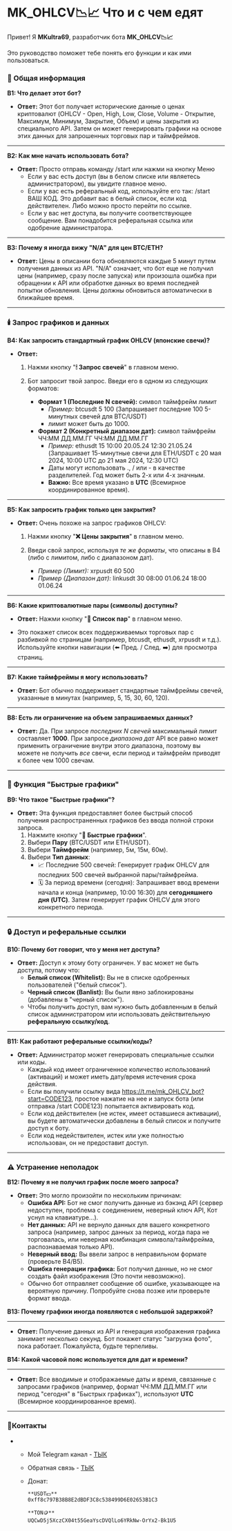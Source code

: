 # **MK_OHLCV📉📈 Что и с чем едят**

Привет! Я **MKultra69**, разработчик бота **MK_OHLCV📉📈**

Это руководство поможет тебе понять его функции и как ими пользоваться.

### **🚀 Общая информация**

**В1: Что делает этот бот?**

- **Ответ:** Этот бот получает исторические данные о ценах криптовалют (OHLCV -
Open, High, Low, Close, Volume - Открытие, Максимум, Минимум, Закрытие,
Объем) и цены закрытия из специального API. Затем он может генерировать
графики на основе этих данных для запрошенных торговых пар и
таймфреймов.

-------------------------------------------------------------------------------------

**В2: Как мне начать использовать бота?**

- **Ответ:** Просто отправь команду /start или нажми на кнопку Меню
    - Если у вас есть доступ (вы в белом списке или являетесь администратором), вы увидите главное меню.
    - Если у вас есть реферальный код, используйте его так: /start ВАШ КОД. Это добавит вас в белый список, если код действителен. 
    Либо можно просто перейти по ссылке.
    - Если у вас нет доступа, вы получите соответствующее сообщение. Вам понадобится реферальная ссылка или одобрение администратора.

-------------------------------------------------------------------------------------

**В3: Почему я иногда вижу "N/A" для цен BTC/ETH?**

- **Ответ:** Цены в описании бота обновляются каждые 5 минут путем получения данных
из API. 
"N/A" означает, что бот еще не получил цены (например, сразу
после запуска) или произошла ошибка при обращении к API или обработке
данных во время последней попытки обновления. Цены должны обновиться
автоматически в ближайшее время.

-------------------------------------------------------------------------------------

### **🕯️ Запрос графиков и данных**

**В4: Как запросить стандартный график OHLCV (японские свечи)?**

- **Ответ:**
    1. Нажми кнопку "**🕯 Запрос свечей**" в главном меню.
    
    1. Бот запросит твой запрос. Введи его в одном из следующих форматов:
        - **Формат 1 (Последние N свечей):**  символ таймфрейм лимит
            - *Пример:* btcusdt 5 100 (Запрашивает последние 100 5-минутных свечей для BTC/USDT)
            - лимит может быть до 1000.
        - **Формат 2 (Конкретный диапазон дат):** символ таймфрейм ЧЧ:ММ ДД.ММ.ГГ ЧЧ:ММ ДД.ММ.ГГ
            - *Пример:* ethusdt 15 10:00 20.05.24 12:30 21.05.24 (Запрашивает 15-минутные свечи для ETH/USDT с 20 мая 2024, 10:00 UTC до 21 мая 2024, 12:30 UTC)
            - Даты могут использовать ., / или - в качестве разделителей. Год может быть 2-х или 4-х значным.
            - **Важно:** Все время указано в **UTC** (Всемирное координированное время).

-------------------------------------------------------------------------------------

**В5: Как запросить график только цен закрытия?**

- **Ответ:** Очень похоже на запрос графиков OHLCV:
    1. Нажми кнопку "**❌ Цены закрытия**" в главном меню.
    
    1. Введи свой запрос, используя *те же форматы*, что описаны в В4 (либо с лимитом, либо с диапазоном дат).
        - *Пример (Лимит):* xrpusdt 60 500
        - *Пример (Диапазон дат):* linkusdt 30 08:00 01.06.24 18:00 01.06.24

-------------------------------------------------------------------------------------

**В6: Какие криптовалютные пары (символы) доступны?**

- **Ответ:** Нажми кнопку "**📓 Список пар**" в главном меню.
    
- Это покажет список всех поддерживаемых торговых пар с разбивкой по страницам (например, btcusdt, ethusdt, xrpusdt и т.д.). Используйте кнопки навигации (⬅️ Пред. / След. ➡️) для просмотра страниц.

-------------------------------------------------------------------------------------

**В7: Какие таймфреймы я могу использовать?**

- **Ответ:** Бот обычно поддерживает стандартные таймфреймы свечей, указанные в минутах (например, 5, 15, 30, 60, 120).

-------------------------------------------------------------------------------------

**В8: Есть ли ограничение на объем запрашиваемых данных?**

- **Ответ:** Да. При запросе *последних N свечей* максимальный лимит составляет **1000**. При запросе *диапазона дат* API все равно может применить ограничение внутри этого диапазона, поэтому вы можете не получить *все* свечи, если период и таймфрейм приводят к более чем 1000 свечам.

-------------------------------------------------------------------------------------

### **🚀 Функция "Быстрые графики"**

**В9: Что такое "Быстрые графики"?**

- **Ответ:** Эта функция предоставляет более быстрый способ получения распространенных графиков без ввода полной строки запроса.
    1. Нажмите кнопку "**🚀 Быстрые графики**".
    2. Выбери **Пару** (BTC/USDT или ETH/USDT).
    3. Выбери **Таймфрейм** (например, 5м, 15м, 60м).
    4. Выбери **Тип данных**:
        - 📈 Последние 500 свечей: Генерирует график OHLCV для последних 500 свечей выбранной пары/таймфрейма.
        - 🗓 За период времени (сегодня): Запрашивает ввод времени начала и конца (например, 10:00 16:30) для **сегодняшнего дня (UTC)**. Затем генерирует график OHLCV для этого конкретного периода.

-------------------------------------------------------------------------------------

### **🔒 Доступ и реферальные ссылки**

**В10: Почему бот говорит, что у меня нет доступа?**

- **Ответ:** Доступ к этому боту ограничен. У вас может не быть доступа, потому что:
    - **Белый список (Whitelist):** Вы не в списке одобренных пользователей ("белый список").
    - **Черный список (Banlist):** Вы были явно заблокированы (добавлены в "черный список").
    - Чтобы получить доступ, вам нужно быть добавленным в белый список администратором или использовать действительную **реферальную ссылку/код**.

-------------------------------------------------------------------------------------

**В11: Как работают реферальные ссылки/коды?**

- **Ответ:** Администратор может генерировать специальные ссылки или коды.
    - Каждый код имеет ограниченное количество использований (активаций) и может иметь дату/время истечения срока действия.
    - Если вы получили ссылку вида https://t.me/mk_OHLCV_bot?start=CODE123, простое нажатие на нее и запуск бота (или отправка /start CODE123) попытается активировать код.
    - Если код действителен (не истек, имеет оставшиеся активации), вы будете
    автоматически добавлены в белый список и получите доступ к боту.
    - Если код недействителен, истек или уже полностью использован, он не предоставит доступ.

-------------------------------------------------------------------------------------

### **⚠️ Устранение неполадок**

**В12: Почему я не получил график после моего запроса?**

- **Ответ:** Это могло произойти по нескольким причинам:
    - **Ошибка API:** Бот не смог получить данные из бэкэнд API (сервер недоступен, проблема с соединением, неверный ключ API, Кот уснул на клавиатуре…).
    - **Нет данных:** API не вернуло данных для вашего конкретного запроса
    (например, запрос данных за период, когда пара не торговалась, или неверная комбинация символа/таймфрейма, распознаваемая только API).
    - **Неверный ввод:** Вы ввели запрос в неправильном формате (проверьте В4/В5).
    - **Ошибка генерации графика:** Бот получил данные, но не смог создать файл изображения (Это почти невозможно).
    - Обычно бот отправляет сообщение об ошибке, указывающее на вероятную причину. Попробуйте снова позже или проверьте формат ввода.

**В13: Почему графики иногда появляются с небольшой задержкой?**

-------------------------------------------------------------------------------------

- **Ответ:** Получение данных из API и генерация изображения графика занимает
несколько секунд. Бот покажет статус "загрузка фото", пока работает.
Пожалуйста, будьте терпеливы.

**В14: Какой часовой пояс используется для дат и времени?**

-------------------------------------------------------------------------------------

- **Ответ:** Все вводимые и отображаемые даты и время, связанные с запросами графиков (например, формат ЧЧ:ММ ДД.ММ.ГГ или период "сегодня" в "Быстрых графиках"), используют **UTC** (Всемирное координированное время).

-------------------------------------------------------------------------------------

### 💎Контакты

- 
    - Мой Telegram канал - [ТЫК](https://t.me/ffs_tmp_info)
    - Обратная связь - [ТЫК](https://t.me/ffs_tmp_contact_bot?start)
    - Донат:
    
          **USDT💵**
          0xff8c797B38B8E2dBDF3C8c538499D6E02653B1C3
    
          **TON🪙**
          UQCwD5j5XczCX04t55GeaYscDVQlLo6YRkNw-OrYx2-Bk1U5
